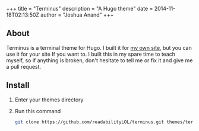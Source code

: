 +++
title = "Terminus"
description = "A Hugo theme"
date = 2014-11-18T02:13:50Z
author = "Joshua Anand"
+++

## About

 Terminus is a terminal theme for Hugo. I built it for [my own site](https://blog.glitched.tech), but you can use it for your site If you want to. I built this in my spare time to teach myself, so if anything is broken, don't hesitate to tell me or fix it and give me a pull request. 

## Install

1. Enter your themes directory

2. Run this command 
    ```bash
    git clone https://github.com/readabilityLOL/terminus.git themes/terminus
    ```

